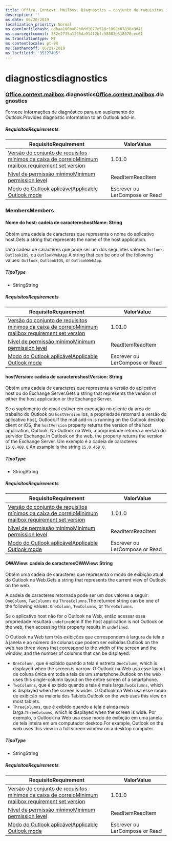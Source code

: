 ```yaml
---
title: Office. Context. Mailbox. Diagnostics – conjunto de requisitos 1,4
description: ''
ms.date: 06/20/2019
localization_priority: Normal
ms.openlocfilehash: edbaa100ba82b0dd1077e518c1090c07890a3d41
ms.sourcegitcommit: 382e2735a1295da914f2bfc38883e518070cec61
ms.translationtype: MT
ms.contentlocale: pt-BR
ms.lasthandoff: 06/21/2019
ms.locfileid: "35127405"
---
```

# <a name="diagnostics"></a><span data-ttu-id="3d8c9-102">diagnostics</span><span class="sxs-lookup"><span data-stu-id="3d8c9-102">diagnostics</span></span>

### <a name="officeofficemdcontextofficecontextmdmailboxofficecontextmailboxmddiagnostics"></a><span data-ttu-id="3d8c9-103">[Office](Office.md)[.context](Office.context.md)[.mailbox](Office.context.mailbox.md).diagnostics</span><span class="sxs-lookup"><span data-stu-id="3d8c9-103">[Office](Office.md)[.context](Office.context.md)[.mailbox](Office.context.mailbox.md).diagnostics</span></span>

<span data-ttu-id="3d8c9-104">Fornece informações de diagnóstico para um suplemento do Outlook.</span><span class="sxs-lookup"><span data-stu-id="3d8c9-104">Provides diagnostic information to an Outlook add-in.</span></span>

##### <a name="requirements"></a><span data-ttu-id="3d8c9-105">Requisitos</span><span class="sxs-lookup"><span data-stu-id="3d8c9-105">Requirements</span></span>

|<span data-ttu-id="3d8c9-106">Requisito</span><span class="sxs-lookup"><span data-stu-id="3d8c9-106">Requirement</span></span>| <span data-ttu-id="3d8c9-107">Valor</span><span class="sxs-lookup"><span data-stu-id="3d8c9-107">Value</span></span>|
|---|---|
|[<span data-ttu-id="3d8c9-108">Versão do conjunto de requisitos mínimos da caixa de correio</span><span class="sxs-lookup"><span data-stu-id="3d8c9-108">Minimum mailbox requirement set version</span></span>](/office/dev/add-ins/reference/requirement-sets/outlook-api-requirement-sets)| <span data-ttu-id="3d8c9-109">1.0</span><span class="sxs-lookup"><span data-stu-id="3d8c9-109">1.0</span></span>|
|[<span data-ttu-id="3d8c9-110">Nível de permissão mínimo</span><span class="sxs-lookup"><span data-stu-id="3d8c9-110">Minimum permission level</span></span>](/outlook/add-ins/understanding-outlook-add-in-permissions)| <span data-ttu-id="3d8c9-111">ReadItem</span><span class="sxs-lookup"><span data-stu-id="3d8c9-111">ReadItem</span></span>|
|[<span data-ttu-id="3d8c9-112">Modo do Outlook aplicável</span><span class="sxs-lookup"><span data-stu-id="3d8c9-112">Applicable Outlook mode</span></span>](/outlook/add-ins/#extension-points)| <span data-ttu-id="3d8c9-113">Escrever ou Ler</span><span class="sxs-lookup"><span data-stu-id="3d8c9-113">Compose or Read</span></span>|

### <a name="members"></a><span data-ttu-id="3d8c9-114">Members</span><span class="sxs-lookup"><span data-stu-id="3d8c9-114">Members</span></span>

#### <a name="hostname-string"></a><span data-ttu-id="3d8c9-115">Nome do host: cadeia de caracteres</span><span class="sxs-lookup"><span data-stu-id="3d8c9-115">hostName: String</span></span>

<span data-ttu-id="3d8c9-116">Obtém uma cadeia de caracteres que representa o nome do aplicativo host.</span><span class="sxs-lookup"><span data-stu-id="3d8c9-116">Gets a string that represents the name of the host application.</span></span>

<span data-ttu-id="3d8c9-117">Uma cadeia de caracteres que pode ser um dos seguintes valores `Outlook`: `OutlookIOS`, ou `OutlookWebApp`.</span><span class="sxs-lookup"><span data-stu-id="3d8c9-117">A string that can be one of the following values: `Outlook`, `OutlookIOS`, or `OutlookWebApp`.</span></span>

##### <a name="type"></a><span data-ttu-id="3d8c9-118">Tipo</span><span class="sxs-lookup"><span data-stu-id="3d8c9-118">Type</span></span>

*   <span data-ttu-id="3d8c9-119">String</span><span class="sxs-lookup"><span data-stu-id="3d8c9-119">String</span></span>

##### <a name="requirements"></a><span data-ttu-id="3d8c9-120">Requisitos</span><span class="sxs-lookup"><span data-stu-id="3d8c9-120">Requirements</span></span>

|<span data-ttu-id="3d8c9-121">Requisito</span><span class="sxs-lookup"><span data-stu-id="3d8c9-121">Requirement</span></span>| <span data-ttu-id="3d8c9-122">Valor</span><span class="sxs-lookup"><span data-stu-id="3d8c9-122">Value</span></span>|
|---|---|
|[<span data-ttu-id="3d8c9-123">Versão do conjunto de requisitos mínimos da caixa de correio</span><span class="sxs-lookup"><span data-stu-id="3d8c9-123">Minimum mailbox requirement set version</span></span>](/office/dev/add-ins/reference/requirement-sets/outlook-api-requirement-sets)| <span data-ttu-id="3d8c9-124">1.0</span><span class="sxs-lookup"><span data-stu-id="3d8c9-124">1.0</span></span>|
|[<span data-ttu-id="3d8c9-125">Nível de permissão mínimo</span><span class="sxs-lookup"><span data-stu-id="3d8c9-125">Minimum permission level</span></span>](/outlook/add-ins/understanding-outlook-add-in-permissions)| <span data-ttu-id="3d8c9-126">ReadItem</span><span class="sxs-lookup"><span data-stu-id="3d8c9-126">ReadItem</span></span>|
|[<span data-ttu-id="3d8c9-127">Modo do Outlook aplicável</span><span class="sxs-lookup"><span data-stu-id="3d8c9-127">Applicable Outlook mode</span></span>](/outlook/add-ins/#extension-points)| <span data-ttu-id="3d8c9-128">Escrever ou Ler</span><span class="sxs-lookup"><span data-stu-id="3d8c9-128">Compose or Read</span></span>|

#### <a name="hostversion-string"></a><span data-ttu-id="3d8c9-129">hostVersion: cadeia de caracteres</span><span class="sxs-lookup"><span data-stu-id="3d8c9-129">hostVersion: String</span></span>

<span data-ttu-id="3d8c9-130">Obtém uma cadeia de caracteres que representa a versão do aplicativo host ou do Exchange Server.</span><span class="sxs-lookup"><span data-stu-id="3d8c9-130">Gets a string that represents the version of either the host application or the Exchange Server.</span></span>

<span data-ttu-id="3d8c9-131">Se o suplemento de email estiver em execução no cliente da área de trabalho do Outlook ou `hostVersion` Ios, a propriedade retornará a versão do aplicativo host, Outlook.</span><span class="sxs-lookup"><span data-stu-id="3d8c9-131">If the mail add-in is running on the Outlook desktop client or iOS, the `hostVersion` property returns the version of the host application, Outlook.</span></span> <span data-ttu-id="3d8c9-132">No Outlook na Web, a propriedade retorna a versão do servidor Exchange.</span><span class="sxs-lookup"><span data-stu-id="3d8c9-132">In Outlook on the web, the property returns the version of the Exchange Server.</span></span> <span data-ttu-id="3d8c9-133">Um exemplo é a cadeia de caracteres `15.0.468.0`.</span><span class="sxs-lookup"><span data-stu-id="3d8c9-133">An example is the string `15.0.468.0`.</span></span>

##### <a name="type"></a><span data-ttu-id="3d8c9-134">Tipo</span><span class="sxs-lookup"><span data-stu-id="3d8c9-134">Type</span></span>

*   <span data-ttu-id="3d8c9-135">String</span><span class="sxs-lookup"><span data-stu-id="3d8c9-135">String</span></span>

##### <a name="requirements"></a><span data-ttu-id="3d8c9-136">Requisitos</span><span class="sxs-lookup"><span data-stu-id="3d8c9-136">Requirements</span></span>

|<span data-ttu-id="3d8c9-137">Requisito</span><span class="sxs-lookup"><span data-stu-id="3d8c9-137">Requirement</span></span>| <span data-ttu-id="3d8c9-138">Valor</span><span class="sxs-lookup"><span data-stu-id="3d8c9-138">Value</span></span>|
|---|---|
|[<span data-ttu-id="3d8c9-139">Versão do conjunto de requisitos mínimos da caixa de correio</span><span class="sxs-lookup"><span data-stu-id="3d8c9-139">Minimum mailbox requirement set version</span></span>](/office/dev/add-ins/reference/requirement-sets/outlook-api-requirement-sets)| <span data-ttu-id="3d8c9-140">1.0</span><span class="sxs-lookup"><span data-stu-id="3d8c9-140">1.0</span></span>|
|[<span data-ttu-id="3d8c9-141">Nível de permissão mínimo</span><span class="sxs-lookup"><span data-stu-id="3d8c9-141">Minimum permission level</span></span>](/outlook/add-ins/understanding-outlook-add-in-permissions)| <span data-ttu-id="3d8c9-142">ReadItem</span><span class="sxs-lookup"><span data-stu-id="3d8c9-142">ReadItem</span></span>|
|[<span data-ttu-id="3d8c9-143">Modo do Outlook aplicável</span><span class="sxs-lookup"><span data-stu-id="3d8c9-143">Applicable Outlook mode</span></span>](/outlook/add-ins/#extension-points)| <span data-ttu-id="3d8c9-144">Escrever ou Ler</span><span class="sxs-lookup"><span data-stu-id="3d8c9-144">Compose or Read</span></span>|

#### <a name="owaview-string"></a><span data-ttu-id="3d8c9-145">OWAView: cadeia de caracteres</span><span class="sxs-lookup"><span data-stu-id="3d8c9-145">OWAView: String</span></span>

<span data-ttu-id="3d8c9-146">Obtém uma cadeia de caracteres que representa o modo de exibição atual do Outlook na Web.</span><span class="sxs-lookup"><span data-stu-id="3d8c9-146">Gets a string that represents the current view of Outlook on the web.</span></span>

<span data-ttu-id="3d8c9-147">A cadeia de caracteres retornada pode ser um dos valores a seguir: `OneColumn`, `TwoColumns` ou `ThreeColumns`.</span><span class="sxs-lookup"><span data-stu-id="3d8c9-147">The returned string can be one of the following values: `OneColumn`, `TwoColumns`, or `ThreeColumns`.</span></span>

<span data-ttu-id="3d8c9-148">Se o aplicativo host não for o Outlook na Web, então acessar essa propriedade resultará `undefined`em.</span><span class="sxs-lookup"><span data-stu-id="3d8c9-148">If the host application is not Outlook on the web, then accessing this property results in `undefined`.</span></span>

<span data-ttu-id="3d8c9-149">O Outlook na Web tem três exibições que correspondem à largura da tela e à janela e ao número de colunas que podem ser exibidas:</span><span class="sxs-lookup"><span data-stu-id="3d8c9-149">Outlook on the web has three views that correspond to the width of the screen and the window, and the number of columns that can be displayed:</span></span>

*   <span data-ttu-id="3d8c9-150">`OneColumn`, que é exibido quando a tela é estreita.</span><span class="sxs-lookup"><span data-stu-id="3d8c9-150">`OneColumn`, which is displayed when the screen is narrow.</span></span> <span data-ttu-id="3d8c9-151">O Outlook na Web usa esse layout de coluna única em toda a tela de um smartphone.</span><span class="sxs-lookup"><span data-stu-id="3d8c9-151">Outlook on the web uses this single-column layout on the entire screen of a smartphone.</span></span>
*   <span data-ttu-id="3d8c9-152">`TwoColumns`, que é exibido quando a tela é mais larga.</span><span class="sxs-lookup"><span data-stu-id="3d8c9-152">`TwoColumns`, which is displayed when the screen is wider.</span></span> <span data-ttu-id="3d8c9-153">O Outlook na Web usa esse modo de exibição na maioria dos Tablets.</span><span class="sxs-lookup"><span data-stu-id="3d8c9-153">Outlook on the web uses this view on most tablets.</span></span>
*   <span data-ttu-id="3d8c9-154">`ThreeColumns`, que é exibido quando a tela é ainda mais larga.</span><span class="sxs-lookup"><span data-stu-id="3d8c9-154">`ThreeColumns`, which is displayed when the screen is wide.</span></span> <span data-ttu-id="3d8c9-155">Por exemplo, o Outlook na Web usa esse modo de exibição em uma janela de tela inteira em um computador desktop.</span><span class="sxs-lookup"><span data-stu-id="3d8c9-155">For example, Outlook on the web uses this view in a full screen window on a desktop computer.</span></span>

##### <a name="type"></a><span data-ttu-id="3d8c9-156">Tipo</span><span class="sxs-lookup"><span data-stu-id="3d8c9-156">Type</span></span>

*   <span data-ttu-id="3d8c9-157">String</span><span class="sxs-lookup"><span data-stu-id="3d8c9-157">String</span></span>

##### <a name="requirements"></a><span data-ttu-id="3d8c9-158">Requisitos</span><span class="sxs-lookup"><span data-stu-id="3d8c9-158">Requirements</span></span>

|<span data-ttu-id="3d8c9-159">Requisito</span><span class="sxs-lookup"><span data-stu-id="3d8c9-159">Requirement</span></span>| <span data-ttu-id="3d8c9-160">Valor</span><span class="sxs-lookup"><span data-stu-id="3d8c9-160">Value</span></span>|
|---|---|
|[<span data-ttu-id="3d8c9-161">Versão do conjunto de requisitos mínimos da caixa de correio</span><span class="sxs-lookup"><span data-stu-id="3d8c9-161">Minimum mailbox requirement set version</span></span>](/office/dev/add-ins/reference/requirement-sets/outlook-api-requirement-sets)| <span data-ttu-id="3d8c9-162">1.0</span><span class="sxs-lookup"><span data-stu-id="3d8c9-162">1.0</span></span>|
|[<span data-ttu-id="3d8c9-163">Nível de permissão mínimo</span><span class="sxs-lookup"><span data-stu-id="3d8c9-163">Minimum permission level</span></span>](/outlook/add-ins/understanding-outlook-add-in-permissions)| <span data-ttu-id="3d8c9-164">ReadItem</span><span class="sxs-lookup"><span data-stu-id="3d8c9-164">ReadItem</span></span>|
|[<span data-ttu-id="3d8c9-165">Modo do Outlook aplicável</span><span class="sxs-lookup"><span data-stu-id="3d8c9-165">Applicable Outlook mode</span></span>](/outlook/add-ins/#extension-points)| <span data-ttu-id="3d8c9-166">Escrever ou Ler</span><span class="sxs-lookup"><span data-stu-id="3d8c9-166">Compose or Read</span></span>|
